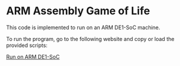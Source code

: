 # ARM Assembly Game of Life

This code is implemented to run on an ARM DE1-SoC machine.

To run the program, go to the following website and copy or load the provided scripts:

[Run on ARM DE1-SoC](https://cpulator.01xz.net/?sys=arm-de1soc)
